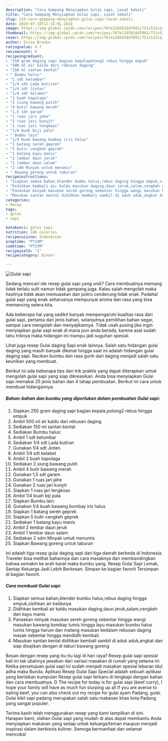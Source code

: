 ```yaml
---
description: "Cara Gampang Menyiapkan Gulai sapi, Lezat Sekali"
title: "Cara Gampang Menyiapkan Gulai sapi, Lezat Sekali"
slug: 515-cara-gampang-menyiapkan-gulai-sapi-lezat-sekali
date: 2020-07-10T11:15:01.263Z
image: https://img-global.cpcdn.com/recipes/f67e1285818df091/751x532cq70/gulai-sapi-foto-resep-utama.jpg
thumbnail: https://img-global.cpcdn.com/recipes/f67e1285818df091/751x532cq70/gulai-sapi-foto-resep-utama.jpg
cover: https://img-global.cpcdn.com/recipes/f67e1285818df091/751x532cq70/gulai-sapi-foto-resep-utama.jpg
author: Essie Brooks
ratingvalue: 4.7
reviewcount: 6
recipeingredient:
- "250 gram daging sapi bagian kepalapotong2 rebus hingga empuk"
- "500 ml air kaldu dari rebusan daging"
- "150 ml santan kental"
- " Bumbu halus"
- "1 sdt ketumbar"
- "1/4 sdt Lada butiran"
- "1/4 sdt Jinten"
- "1/4 sdt kelabet"
- "2 buah kapolaga"
- "2 siung bawang putih"
- "4 butir bawang merah"
- "1,5 sdt garam"
- "1 ruas jari jahe"
- "2 ruas jari kunyit"
- "1 ruas jari lengkoas"
- "1/4 buah biji pala"
- " Bumbu lain"
- "1/4 buah bawang bombay iris halus"
- "1 batang sereh geprek"
- "5 butir cengkeh geprek"
- "1 batang kayu manis"
- "2 lembar daun jeruk"
- "1 lembar daun salam"
- "2 sdm Minyak untuk menumis"
- " Bawang goreng untuk taburan"
recipeinstructions:
- "Siapkan semua bahan,blender bumbu halus,rebus daging hingga empuk,sisihkan air kaldunya"
- "Didihkan kembali air kaldu masukan daging,daun jeruk,salam,cengkeh dan kayu manis"
- "Panaskan minyak masukan sereh goreng sebentar hingga wangi masukan bawang bombay tumis hingga layu masukan bumbu halus tumis hingga harum dan matang masukan kedalam rebusan daging masak sebentar hingga mendidih kembali."
- "Masukan santan kental didihkan kembali sambil di aduk aduk,angkat dan siap disajikan dengan di taburi bawang goreng"
categories:
- Resep
tags:
- gulai
- sapi

katakunci: gulai sapi 
nutrition: 246 calories
recipecuisine: Indonesian
preptime: "PT14M"
cooktime: "PT37M"
recipeyield: "1"
recipecategory: Dinner

---
```



![Gulai sapi](https://img-global.cpcdn.com/recipes/f67e1285818df091/751x532cq70/gulai-sapi-foto-resep-utama.jpg)

Sedang mencari ide resep gulai sapi yang unik? Cara membuatnya memang tidak terlalu sulit namun tidak gampang juga. Kalau salah mengolah maka hasilnya tidak akan memuaskan dan justru cenderung tidak enak. Padahal gulai sapi yang enak seharusnya mempunyai aroma dan rasa yang bisa memancing selera kita.

Ada beberapa hal yang sedikit banyak mempengaruhi kualitas rasa dari gulai sapi, pertama dari jenis bahan, selanjutnya pemilihan bahan segar, sampai cara mengolah dan menyajikannya. Tidak usah pusing jika ingin menyiapkan gulai sapi enak di mana pun anda berada, karena asal sudah tahu triknya maka hidangan ini mampu jadi suguhan spesial.

Lihat juga resep Gulai daging Sapi enak lainnya. Salah satu hidangan gulai daging yang masih banyak dikenal hingga saat ini adalah hidangan gulai daging sapi. Racikan bumbu dan rasa gurih dari daging menjadi salah satu keunikan yang membuat.


Berikut ini ada beberapa tips dan trik praktis yang dapat diterapkan untuk mengolah gulai sapi yang siap dikreasikan. Anda bisa menyiapkan Gulai sapi memakai 25 jenis bahan dan 4 tahap pembuatan. Berikut ini cara untuk membuat hidangannya.

<!--inarticleads1-->

##### Bahan-bahan dan bumbu yang diperlukan dalam pembuatan Gulai sapi:

1. Siapkan 250 gram daging sapi bagian kepala,potong2 rebus hingga empuk
1. Ambil 500 ml air kaldu dari rebusan daging
1. Sediakan 150 ml santan kental
1. Sediakan  Bumbu halus:
1. Ambil 1 sdt ketumbar
1. Sediakan 1/4 sdt Lada butiran
1. Gunakan 1/4 sdt Jinten
1. Ambil 1/4 sdt kelabet
1. Ambil 2 buah kapolaga
1. Sediakan 2 siung bawang putih
1. Ambil 4 butir bawang merah
1. Gunakan 1,5 sdt garam
1. Gunakan 1 ruas jari jahe
1. Gunakan 2 ruas jari kunyit
1. Siapkan 1 ruas jari lengkoas
1. Ambil 1/4 buah biji pala
1. Siapkan  Bumbu lain:
1. Gunakan 1/4 buah bawang bombay iris halus
1. Siapkan 1 batang sereh geprek
1. Siapkan 5 butir cengkeh geprek
1. Sediakan 1 batang kayu manis
1. Ambil 2 lembar daun jeruk
1. Ambil 1 lembar daun salam
1. Sediakan 2 sdm Minyak untuk menumis
1. Siapkan  Bawang goreng untuk taburan


Ini adalah tiga resep gulai daging sapi dari tiga daerah berbeda di Indonesia. Traveler bisa melihat bahannya dan cara masaknya dan membandingkan bahwa semakin ke arah barat maka bumbu yang. Resep Gulai Sapi Lemak, Santap Keluarga Jadi Lebih Berkesan. Simpan ke bagian favorit Tersimpan di bagian favorit. 

<!--inarticleads2-->

##### Cara membuat Gulai sapi:

1. Siapkan semua bahan,blender bumbu halus,rebus daging hingga empuk,sisihkan air kaldunya
1. Didihkan kembali air kaldu masukan daging,daun jeruk,salam,cengkeh dan kayu manis
1. Panaskan minyak masukan sereh goreng sebentar hingga wangi masukan bawang bombay tumis hingga layu masukan bumbu halus tumis hingga harum dan matang masukan kedalam rebusan daging masak sebentar hingga mendidih kembali.
1. Masukan santan kental didihkan kembali sambil di aduk aduk,angkat dan siap disajikan dengan di taburi bawang goreng


Bosan dengan resep yang itu-itu lagi di hari raya? Resep gulai sapi spesial kali ini tak ubahnya jawaban dari variasi masakan di rumah yang selama ini Ketika persetujuan gulai sapi ini sudah menjadi masakan spesial lebaran idul adha maka Bunda. Aplikasi Resep Gulai Sapi Special adalah sebuah aplikasi yang berisikan kumpulan Resep gulai sapi terbaru di lengkapi dengan bahan dan cara membuatnya. D The recipe for today is for gulai sapi (beef curry), I hope your family will have as much fun slurping up all If you are averse to eating beef, you can also check out my recipe for gulai ayam Padang, gulai. Gulai kikil sapi padang merupakan salah satu makanan khas kota Padang yang sangat populer. 

Terima kasih telah menggunakan resep yang kami tampilkan di sini. Harapan kami, olahan Gulai sapi yang mudah di atas dapat membantu Anda menyiapkan makanan yang sedap untuk keluarga/teman maupun menjadi inspirasi dalam berbisnis kuliner. Semoga bermanfaat dan selamat mencoba!
